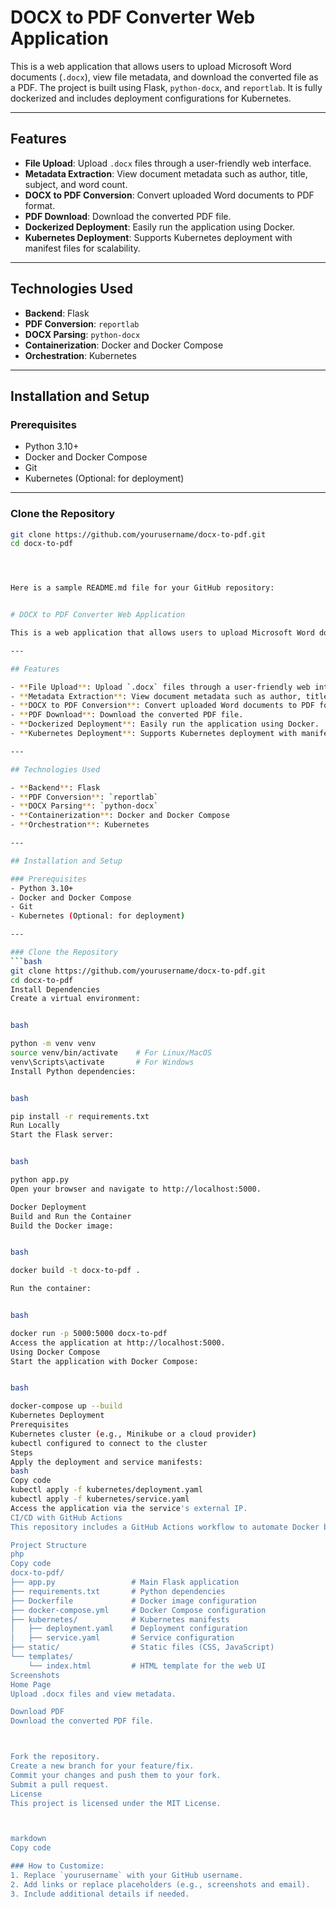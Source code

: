 # DOCX to PDF Converter Web Application

This is a web application that allows users to upload Microsoft Word documents (`.docx`), view file metadata, and download the converted file as a PDF. The project is built using Flask, `python-docx`, and `reportlab`. It is fully dockerized and includes deployment configurations for Kubernetes.

---

## Features

- **File Upload**: Upload `.docx` files through a user-friendly web interface.
- **Metadata Extraction**: View document metadata such as author, title, subject, and word count.
- **DOCX to PDF Conversion**: Convert uploaded Word documents to PDF format.
- **PDF Download**: Download the converted PDF file.
- **Dockerized Deployment**: Easily run the application using Docker.
- **Kubernetes Deployment**: Supports Kubernetes deployment with manifest files for scalability.

---

## Technologies Used

- **Backend**: Flask
- **PDF Conversion**: `reportlab`
- **DOCX Parsing**: `python-docx`
- **Containerization**: Docker and Docker Compose
- **Orchestration**: Kubernetes

---

## Installation and Setup

### Prerequisites
- Python 3.10+
- Docker and Docker Compose
- Git
- Kubernetes (Optional: for deployment)

---

### Clone the Repository
```bash
git clone https://github.com/yourusername/docx-to-pdf.git
cd docx-to-pdf




Here is a sample README.md file for your GitHub repository:


# DOCX to PDF Converter Web Application

This is a web application that allows users to upload Microsoft Word documents (`.docx`), view file metadata, and download the converted file as a PDF. The project is built using Flask, `python-docx`, and `reportlab`. It is fully dockerized and includes deployment configurations for Kubernetes.

---

## Features

- **File Upload**: Upload `.docx` files through a user-friendly web interface.
- **Metadata Extraction**: View document metadata such as author, title, subject, and word count.
- **DOCX to PDF Conversion**: Convert uploaded Word documents to PDF format.
- **PDF Download**: Download the converted PDF file.
- **Dockerized Deployment**: Easily run the application using Docker.
- **Kubernetes Deployment**: Supports Kubernetes deployment with manifest files for scalability.

---

## Technologies Used

- **Backend**: Flask
- **PDF Conversion**: `reportlab`
- **DOCX Parsing**: `python-docx`
- **Containerization**: Docker and Docker Compose
- **Orchestration**: Kubernetes

---

## Installation and Setup

### Prerequisites
- Python 3.10+
- Docker and Docker Compose
- Git
- Kubernetes (Optional: for deployment)

---

### Clone the Repository
```bash
git clone https://github.com/yourusername/docx-to-pdf.git
cd docx-to-pdf
Install Dependencies
Create a virtual environment:


bash

python -m venv venv
source venv/bin/activate    # For Linux/MacOS
venv\Scripts\activate       # For Windows
Install Python dependencies:


bash

pip install -r requirements.txt
Run Locally
Start the Flask server:


bash

python app.py
Open your browser and navigate to http://localhost:5000.

Docker Deployment
Build and Run the Container
Build the Docker image:


bash

docker build -t docx-to-pdf .

Run the container:


bash

docker run -p 5000:5000 docx-to-pdf
Access the application at http://localhost:5000.
Using Docker Compose
Start the application with Docker Compose:


bash

docker-compose up --build
Kubernetes Deployment
Prerequisites
Kubernetes cluster (e.g., Minikube or a cloud provider)
kubectl configured to connect to the cluster
Steps
Apply the deployment and service manifests:
bash
Copy code
kubectl apply -f kubernetes/deployment.yaml
kubectl apply -f kubernetes/service.yaml
Access the application via the service's external IP.
CI/CD with GitHub Actions
This repository includes a GitHub Actions workflow to automate Docker builds and push the image to Docker Hub.

Project Structure
php
Copy code
docx-to-pdf/
├── app.py                 # Main Flask application
├── requirements.txt       # Python dependencies
├── Dockerfile             # Docker image configuration
├── docker-compose.yml     # Docker Compose configuration
├── kubernetes/            # Kubernetes manifests
│   ├── deployment.yaml    # Deployment configuration
│   ├── service.yaml       # Service configuration
├── static/                # Static files (CSS, JavaScript)
└── templates/
    └── index.html         # HTML template for the web UI
Screenshots
Home Page
Upload .docx files and view metadata.

Download PDF
Download the converted PDF file.



Fork the repository.
Create a new branch for your feature/fix.
Commit your changes and push them to your fork.
Submit a pull request.
License
This project is licensed under the MIT License.



markdown
Copy code

### How to Customize:
1. Replace `yourusername` with your GitHub username.
2. Add links or replace placeholders (e.g., screenshots and email).
3. Include additional details if needed.









